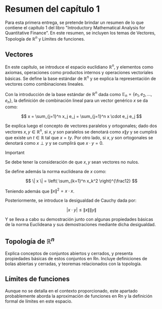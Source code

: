 # Resumen del capítulo 1

Para esta primera entrega, se pretende brindar un resumen de lo que contiene el capítulo 1 del libro "Introductory Mathematical Analysis for Quantitative Finance". En este resumen, se incluyen los temas de Vectores, Topología de $\mathbb{R}^n$ y Límites de funciones.


## Vectores

En este capítulo, se introduce el espacio euclidiano $\mathbb{R}^n$, y elementos como axiomas, operaciones como productos internos y operaciones vectoriales básicas. Se define la base estándar de $\mathbb{R}^n$ y se explica la representación de vectores como combinaciones lineales.

Con la introducción de la base estándar de $\mathbb{R}^n$ dada como $\mathbb{E}_n = \{ e_1, e_2, \ldots, e_n \}$, la definición de combinación lineal para un vector genérico $x$ se da como:

$$ x = \sum_{j=1}^n x_j e_j = \sum_{j=1}^n x \cdot e_j e_j $$

Se explica luego el concepto de vectores paralelos y ortogonales; dado dos vectores $x, y \in \mathbb{R}^n$, si $x,y$ son paralelos se denotará como $x\|y$ y se cumplirá que existe un $t\in\mathbb{R}$ tal que $x=ty$. Por otro lado, si $x,y$ son ortogonales se denotará como $x\perp y$ y se cumplirá que $x\cdot y = 0$.

> [!IMPORTANT]
> Se debe tener la consideración de que $x,y$ sean vectores no nulos.

Se define además la norma euclideana de $x$ como:

$$ \| x \| = \left( \sum_{k=1}^n x_k^2 \right)^{\frac12} $$

Teniendo además que $\| x \|^2 = x\cdot x$.

Posteriormente, se introduce la desigualdad de Cauchy dada por:

$$ | x\cdot y | \leq \| x \| \| y \| $$

Y se lleva a cabo su demostración junto con algunas propiedades básicas de la norma Euclideana y sus demostraciones mediante dicha desigualdad.


## Topología de $\mathbb{R}^n$

Explica conceptos de conjuntos abiertos y cerrados, y presenta propiedades básicas de estos conjuntos en Rn. Incluye definiciones de bolas abiertas y cerradas, y teoremas relacionados con la topología.


## Límites de funciones

Aunque no se detalla en el contexto proporcionado, este apartado probablemente aborda la aproximación de funciones en Rn y la definición formal de límites en este espacio.